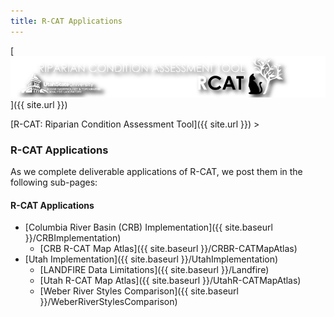 ```yaml
---
title: R-CAT Applications
---
```


[![RCAT_Banner_Web](assets/images/RCAT_Banner_Web.png)]({{ site.url }})


[R-CAT: Riparian Condition Assessment Tool]({{ site.url }})‎ >

### R-CAT Applications

As we complete deliverable applications of R-CAT, we post them in the following sub-pages:

#### R-CAT Applications

- [Columbia River Basin (CRB) Implementation]({{ site.baseurl }}/CRBImplementation)
  - [CRB R-CAT Map Atlas]({{ site.baseurl }}/CRBR-CATMapAtlas)
- [Utah Implementation]({{ site.baseurl }}/UtahImplementation)
  - [LANDFIRE Data Limitations]({{ site.baseurl }}/Landfire)
  - [Utah R-CAT Map Atlas]({{ site.baseurl }}/UtahR-CATMapAtlas)
  - [Weber River Styles Comparison]({{ site.baseurl }}/WeberRiverStylesComparison)
